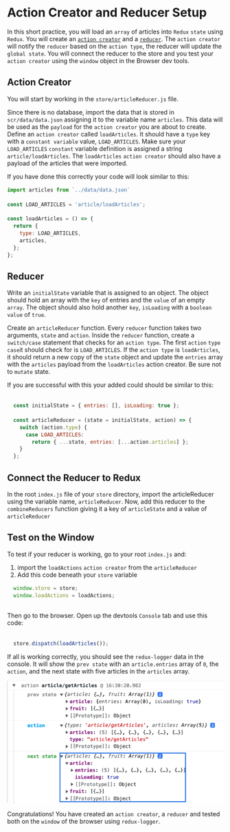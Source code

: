 # Action Creator and Reducer Setup

In this short practice, you will load an `array` of articles into `Redux`
`state` using `Redux`. You will create an [`action creator`][action-creator] and
a [`reducer`][reducer]. The `action creator` will notify the `reducer` based on
the `action type`, the reducer will update the `global state`. You will connect
the reducer to the store and you test your `action creator` using the `window`
object in the Browser dev tools.

## Action Creator

You will start by working in the `store/articleReducer.js` file.

Since there is no database, import the data that is stored in
`scr/data/data.json` assigning it to the variable name `articles`. This data
will be used as the `payload` for the `action creator` you are about to create.
Define an `action creator` called `loadArticles`. It should have a `type` key
with a `constant variable` value, `LOAD_ARTICLES`. Make sure your
`LOAD_ARTICLES` `constant` variable definition is assigned a string
`article/loadArticles`. The `loadArticles` `action creator` should also have a
payload of the articles that were imported.

If you have done this correctly your code will look similar to this:

```js
import articles from `../data/data.json`

const LOAD_ARTICLES = 'article/loadArticles';

const loadArticles = () => {
  return {
    type: LOAD_ARTICLES,
    articles,
  };
};

```

## Reducer

Write an `initialState` variable that is assigned to an object. The object
should hold an array with the `key` of entries and the `value` of an empty
`array`. The object should also hold another `key`, `isLoading` with a `boolean`
`value` of `true`.

Create an `articleReducer` function. Every `reducer` function takes two
arguments, `state` and `action`. Inside the `reducer` function, create a
`switch/case` statement that checks for an `action type`. The first `action`
`type` `case`it should check for is `LOAD_ARTICLES`. If the `action type` is
`loadArticles`, it should return a new copy of the `state` object and update the
`entries` array with the `articles` payload from the `loadArticles` action
creator. Be sure not to `mutate` state.

If you are successful with this your added could should be similar to this:

```js

  const initialState = { entries: [], isLoading: true };

  const articleReducer = (state = initialState, action) => {
    switch (action.type) {
      case LOAD_ARTICLES:
        return { ...state, entries: [...action.articles] };
    }
  };

```

## Connect the Reducer to Redux

In the root `index.js` file of your `store` directory, import the articleReducer
using the variable name, `articleReducer`. Now, add this reducer to the
`combineReducers` function giving it a key of `articleState` and a value of `articleReducer`

## Test on the Window

To test if your reducer is working, go to your root `index.js` and:

1. import the `loadActions` `action creator` from the `articleReducer`
2. Add this code beneath your `store` variable

```js
  window.store = store;
  window.loadActions = loadActions;
  
```

Then go to the browser. Open up the devtools `Console` tab and use this code:

```js

  store.dispatch(loadArticles());

```



If all is working correctly, you should see the `redux-logger` data in the
console. It will show the `prev state` with an `article.entries` array of `0`,
the `action`, and the next state with five articles in the `articles` array.

![redux-logger][redux-logger]

Congratulations! You have created an `action creator`, a `reducer` and tested
both on the `window` of the browser using `redux-logger`.

[action-creator]: https://redux.js.org/usage/reducing-boilerplate
[reducer]:
https://redux.js.org/usage/structuring-reducers/basic-reducer-structure
[redux-logger]: ./aws-assets/redux-logger.png
